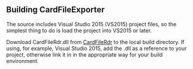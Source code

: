## Building CardFileExporter
The source includes Visual Studio 2015 (VS2015) project files, so the simplest thing to do is load the project into VS2015 or later.

Download CardFileRdr.dll from [CardFileRdr](http://github.com/antboy/CardFileRdr) to the local build directory.  If using, for example, Visual Studio 2015, add the .dll as a reference to your project, otherwise link it in in the appropriate way for your build environment.
